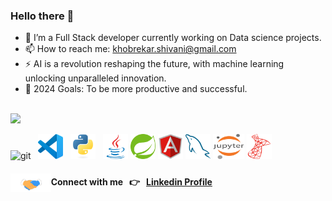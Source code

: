 ### Hello there 👋

- 🔭 I’m a Full Stack developer currently working on Data science projects.
- 📫 How to reach me: khobrekar.shivani@gmail.com
- ⚡ AI is a revolution reshaping the future, with machine learning unlocking unparalleled innovation.
- 🥅 2024 Goals: To be more productive and successful.

<br>
<img height="30" src="https://img.shields.io/badge/Languages and  tools- 🧮-lightblue.svg?&style=for-the-badge&logo=KushalDas&logoColor=blue" />
<p align="left"><img src="https://www.vectorlogo.zone/logos/git-scm/git-scm-icon.svg" alt="git" width="40" height="40"/> &nbsp;
<img src="https://github.com/devicons/devicon/blob/master/icons/vscode/vscode-original.svg" alt="vscode" width="40" height="40"/>&nbsp;&nbsp;
<img src="https://github.com/Kushal997-das/Kushal997-das/blob/master/Profile%20generator/python-original.svg" alt="python" width="40" height="40"/> &nbsp;
<img src="https://github.com/devicons/devicon/blob/master/icons/java/java-original.svg" alt="Java" width="40" height="40"/>
<img src="https://github.com/devicons/devicon/blob/master/icons/spring/spring-original.svg" alt="Spring Boot" width="40" height="40"/>
<img src="https://github.com/devicons/devicon/blob/master/icons/angularjs/angularjs-original.svg" alt="Angular" width="40" height="40"/>
<img src="https://github.com/devicons/devicon/blob/master/icons/mysql/mysql-original.svg" alt="SQL" width="40" height="40"/>
<img alt="jupyter"  src="https://github.com/devicons/devicon/blob/master/icons/jupyter/jupyter-original-wordmark.svg"width="50" height="40" /> 
<img src="https://github.com/devicons/devicon/blob/master/icons/microsoftsqlserver/microsoftsqlserver-plain.svg" alt="mssql" width="40" height="40"/> 

<h4 >
    <img align="center" src="https://github.com/Kushal997-das/Kushal997-das/blob/master/Profile%20generator/Handshake.gif" height="30px">Connect with me &nbsp; 👉 &nbsp;  
        <a href="https://www.linkedin.com/in/shivani-khobrekar-787637b8/"> Linkedin Profile </a>
    </img>
</h4> 
